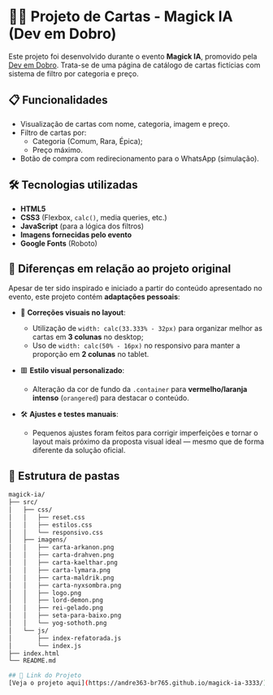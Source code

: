 # 🧙‍♂️ Projeto de Cartas - Magick IA (Dev em Dobro)

Este projeto foi desenvolvido durante o evento **Magick IA**, promovido pela [Dev em Dobro](https://www.devemdobro.com/). Trata-se de uma página de catálogo de cartas fictícias com sistema de filtro por categoria e preço.

## 📋 Funcionalidades

- Visualização de cartas com nome, categoria, imagem e preço.
- Filtro de cartas por:
  - Categoria (Comum, Rara, Épica);
  - Preço máximo.
- Botão de compra com redirecionamento para o WhatsApp (simulação).

## 🛠️ Tecnologias utilizadas

- **HTML5**
- **CSS3** (Flexbox, `calc()`, media queries, etc.)
- **JavaScript** (para a lógica dos filtros)
- **Imagens fornecidas pelo evento**
- **Google Fonts** (Roboto)

## 🎨 Diferenças em relação ao projeto original

Apesar de ter sido inspirado e iniciado a partir do conteúdo apresentado no evento, este projeto contém **adaptações pessoais**:

- 🔧 **Correções visuais no layout**:
  - Utilização de `width: calc(33.333% - 32px)` para organizar melhor as cartas em **3 colunas** no desktop;
  - Uso de `width: calc(50% - 16px)` no responsivo para manter a proporção em **2 colunas** no tablet.

- 🟥 **Estilo visual personalizado**:
  - Alteração da cor de fundo da `.container` para **vermelho/laranja intenso** (`orangered`) para destacar o conteúdo.

- 🛠️ **Ajustes e testes manuais**:
  - Pequenos ajustes foram feitos para corrigir imperfeições e tornar o layout mais próximo da proposta visual ideal — mesmo que de forma diferente da solução oficial.

## 📁 Estrutura de pastas

```bash
magick-ia/
├── src/ 
│   ├── css/
│   │   ├── reset.css
│   │   ├── estilos.css
│   │   └── responsivo.css
│   ├── imagens/
│   │   ├── carta-arkanon.png 
│   │   ├── carta-drahven.png
│   │   ├── carta-kaelthar.png
│   │   ├── carta-lymara.png
│   │   ├── carta-maldrik.png
│   │   ├── carta-nyxsombra.png
│   │   ├── logo.png
│   │   ├── lord-demon.png
│   │   ├── rei-gelado.png
│   │   ├── seta-para-baixo.png
│   │   └── yog-sothoth.png
│   └── js/       
│       ├── index-refatorada.js
│       └── index.js
├── index.html
└── README.md

## 🔗 Link do Projeto
[Veja o projeto aqui](https://andre363-br765.github.io/magick-ia-3333/)
